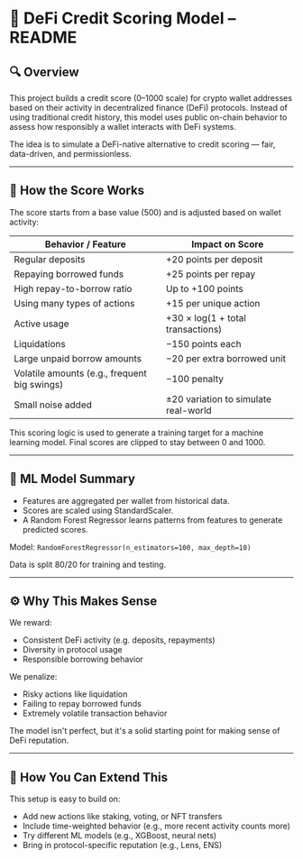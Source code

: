 # 📄 DeFi Credit Scoring Model – README

## 🔍 Overview
This project builds a credit score (0–1000 scale) for crypto wallet addresses based on their activity in decentralized finance (DeFi) protocols. Instead of using traditional credit history, this model uses public on-chain behavior to assess how responsibly a wallet interacts with DeFi systems.

The idea is to simulate a DeFi-native alternative to credit scoring — fair, data-driven, and permissionless.

---

## 🎯 How the Score Works

The score starts from a base value (500) and is adjusted based on wallet activity:

| Behavior / Feature          | Impact on Score                          |
|------------------------     |------------------------------------------|
| Regular deposits            | +20 points per deposit                   |
| Repaying borrowed funds     | +25 points per repay                     |
| High repay-to-borrow ratio  | Up to +100 points                        |
| Using many types of actions | +15 per unique action                    |
| Active usage                | +30 × log(1 + total transactions)        |
| Liquidations                | −150 points each                         |
| Large unpaid borrow amounts | −20 per extra borrowed unit              |
| Volatile amounts (e.g., frequent big swings) | −100 penalty            |
| Small noise added           | ±20 variation to simulate real-world     |

This scoring logic is used to generate a training target for a machine learning model. Final scores are clipped to stay between 0 and 1000.

---

## 🤖 ML Model Summary

- Features are aggregated per wallet from historical data.
- Scores are scaled using StandardScaler.
- A Random Forest Regressor learns patterns from features to generate predicted scores.

Model: `RandomForestRegressor(n_estimators=100, max_depth=10)`

Data is split 80/20 for training and testing.

---

## ⚙️ Why This Makes Sense

We reward:
- Consistent DeFi activity (e.g. deposits, repayments)
- Diversity in protocol usage
- Responsible borrowing behavior

We penalize:
- Risky actions like liquidation
- Failing to repay borrowed funds
- Extremely volatile transaction behavior

The model isn't perfect, but it's a solid starting point for making sense of DeFi reputation.

---

## 🔄 How You Can Extend This

This setup is easy to build on:
- Add new actions like staking, voting, or NFT transfers
- Include time-weighted behavior (e.g., more recent activity counts more)
- Try different ML models (e.g., XGBoost, neural nets)
- Bring in protocol-specific reputation (e.g., Lens, ENS)

